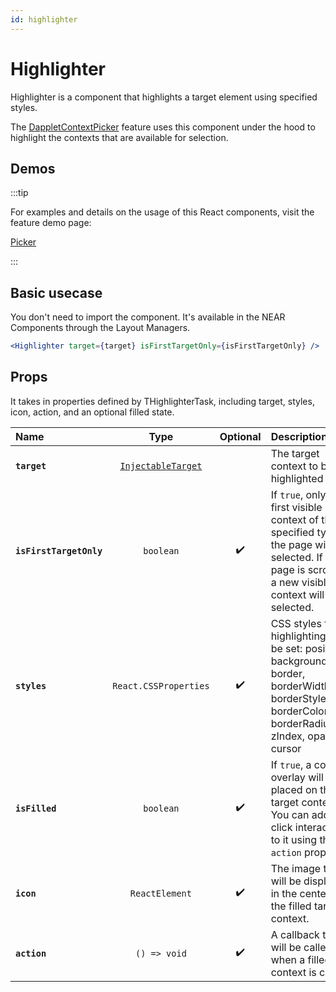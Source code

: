 ```yaml
---
id: highlighter
---
```


# Highlighter

Highlighter is a component that highlights a target element using specified styles.

The [DappletContextPicker](/docs/api/dapplet-context-picker) feature uses this component under the hood to highlight the contexts that are available for selection.

## Demos

:::tip

For examples and details on the usage of this React components, visit the feature demo page:

[Picker](/docs/features/picker)

:::

## Basic usecase

You don't need to import the component. It's available in the NEAR Components through the Layout Managers.

```jsx
<Highlighter target={target} isFirstTargetOnly={isFirstTargetOnly} />
```

## Props

It takes in properties defined by THighlighterTask, including target, styles, icon, action, and an optional filled state.

| Name                    |                       Type                        | Optional | Description                                                                                                                                                    |
| :---------------------- | :-----------------------------------------------: | :------: | :------------------------------------------------------------------------------------------------------------------------------------------------------------- |
| **`target`**            | [`InjectableTarget`](/docs/api/injectable-target) |          | The target context to be highlighted                                                                                                                           |
| **`isFirstTargetOnly`** |                     `boolean`                     |    ✔️    | If `true`, only the first visible context of the specified type on the page will be selected. If the page is scrolled, a new visible context will be selected. |
| **`styles`**            |               `React.CSSProperties`               |    ✔️    | CSS styles for the highlighting. Can be set: position, backgroundColor, border, borderWidth, borderStyle, borderColor, borderRadius, zIndex, opacity, cursor   |
| **`isFilled`**          |                     `boolean`                     |    ✔️    | If `true`, a color overlay will be placed on the target context. You can add a click interaction to it using the `action` prop.                                |
| **`icon`**              |                  `ReactElement`                   |    ✔️    | The image that will be displayed in the center of the filled target context.                                                                                   |
| **`action`**            |                   `() => void`                    |    ✔️    | A callback that will be called when a filled context is clicked.                                                                                               |
